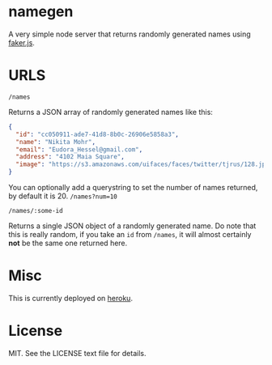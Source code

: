 # namegen
A very simple node server that returns randomly generated names using [faker.js](https://github.com/Marak/faker.js).

# URLS
`/names`

Returns a JSON array of randomly generated names like this:

```json
{
  "id": "cc050911-ade7-41d8-8b0c-26906e5858a3",
  "name": "Nikita Mohr",
  "email": "Eudora_Hessel@gmail.com",
  "address": "4102 Maia Square",
  "image": "https://s3.amazonaws.com/uifaces/faces/twitter/tjrus/128.jpg"
}
```

You can optionally add a querystring to set the number of names returned, by default it is 20. `/names?num=10`

`/names/:some-id`

Returns a single JSON object of a randomly generated name. Do note that this is really random, if you take an `id` from `/names`, it will almost certainly **not** be the same one returned here.

# Misc
This is currently deployed on [heroku](https://tw-namegen.herokuapp.com/names).

# License
MIT. See the LICENSE text file for details.
